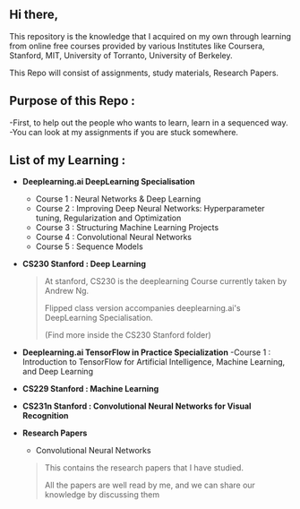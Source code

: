 ## Hi there, 
This repository is the knowledge that I acquired on my own through learning from online free courses provided by various Institutes like Coursera, Stanford, MIT, University of Torranto, University of Berkeley. 

This Repo will consist of assignments, study materials, Research Papers.

## Purpose of this Repo :
-First, to help out the people who wants to learn, learn in a sequenced way.
-You can look at my assignments if you are stuck somewhere.

## List of my Learning :
-  **Deeplearning.ai DeepLearning Specialisation**
   - Course 1 : Neural Networks & Deep Learning
   - Course 2 : Improving Deep Neural Networks: Hyperparameter tuning, Regularization and Optimization
   - Course 3 : Structuring Machine Learning Projects
   - Course 4 : Convolutional Neural Networks
   - Course 5 : Sequence Models

-  **CS230 Stanford : Deep Learning**
    > At stanford, CS230 is the deeplearning Course currently taken by Andrew Ng. 
    >
    > Flipped class version accompanies deeplearning.ai's DeepLearning Specialisation.
    >
    > (Find more inside the CS230 Stanford folder)

-  **Deeplearning.ai TensorFlow in Practice Specialization**
    -Course 1 : Introduction to TensorFlow for Artificial Intelligence, Machine Learning, and Deep Learning 

-  **CS229 Stanford : Machine Learning**
-  **CS231n Stanford : Convolutional Neural Networks for Visual Recognition**
-  **Research Papers**
    - Convolutional Neural Networks 
    > This contains the research papers that I have studied.
    >
    > All the papers are well read by me, and we can share our knowledge by discussing them 
